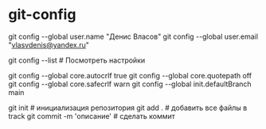 # git-config

git config --global user.name "Денис Власов"
git config --global user.email "vlasvdenis@yandex.ru"

git config --list # Посмотреть настройки

git config --global core.autocrlf true
git config --global core.quotepath off
git config --global core.safecrlf warn
git config --global init.defaultBranch main

git init # инициализация репозитория
git add . # добавить все файлы в track
git commit -m 'описание' # сделать коммит
